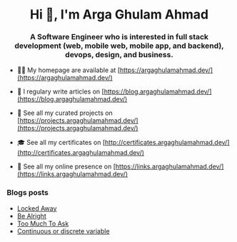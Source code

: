 <h1 align="center">Hi 👋, I'm Arga Ghulam Ahmad</h1>
<h3 align="center">A Software Engineer who is interested in full stack development (web, mobile web, mobile app, and backend), devops, design, and business.</h3>

- 👨‍💻 My homepage are available at [https://argaghulamahmad.dev/](https://argaghulamahmad.dev/)

- 📝 I regulary write articles on [https://blog.argaghulamahmad.dev/](https://blog.argaghulamahmad.dev/)

- 🚧 See all my curated projects on [https://projects.argaghulamahmad.dev/](https://projects.argaghulamahmad.dev/)

- 🎓 See all my certificates on [http://certificates.argaghulamahmad.dev/](http://certificates.argaghulamahmad.dev/)

- 🔗 See all my online presence on [https://links.argaghulamahmad.dev/](https://links.argaghulamahmad.dev/)

### Blogs posts
<!-- BLOG-POST-LIST:START -->
- [Locked Away](https://blog.argaghulamahmad.dev/2021/10/30/locked-away/)
- [Be Alright](https://blog.argaghulamahmad.dev/2021/10/30/be-alright/)
- [Too Much To Ask](https://blog.argaghulamahmad.dev/2021/10/30/too-much-to-ask/)
- [Continuous or discrete variable](https://blog.argaghulamahmad.dev/2021/10/30/continuous-or-discrete-variable/)
<!-- BLOG-POST-LIST:END -->
